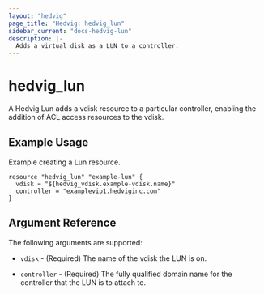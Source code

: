 ```yaml
---
layout: "hedvig"
page_title: "Hedvig: hedvig_lun"
sidebar_current: "docs-hedvig-lun"
description: |-
  Adds a virtual disk as a LUN to a controller.
---
```


# hedvig\_lun

A Hedvig Lun adds a vdisk resource to a particular controller, enabling the addition of ACL access resources to the vdisk.

## Example Usage

Example creating a Lun resource.

```
resource "hedvig_lun" "example-lun" {
  vdisk = "${hedvig_vdisk.example-vdisk.name}"
  controller = "examplevip1.hedviginc.com"
}
```

## Argument Reference

The following arguments are supported:

 * `vdisk` - (Required) The name of the vdisk the LUN is on.

 * `controller` - (Required) The fully qualified domain name for the controller that the LUN is to attach to.
